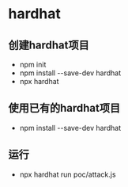 # hardhat

## 创建hardhat项目
* npm init
* npm install --save-dev hardhat
* npx hardhat

## 使用已有的hardhat项目
* npm install --save-dev hardhat

## 运行
* npx hardhat run poc/attack.js